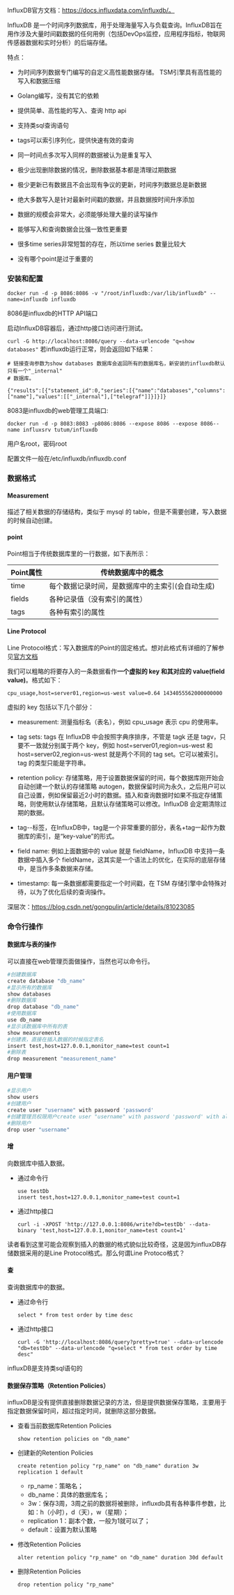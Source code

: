 InfluxDB官方文档：https://docs.influxdata.com/influxdb/。

InfluxDB 是一个时间序列数据库，用于处理海量写入与负载查询。InfluxDB旨在用作涉及大量时间戳数据的任何用例（包括DevOps监控，应用程序指标，物联网传感器数据和实时分析）的后端存储。

特点：

- 为时间序列数据专门编写的自定义高性能数据存储。 TSM引擎具有高性能的写入和数据压缩

- Golang编写，没有其它的依赖

- 提供简单、高性能的写入、查询 http api

- 支持类sql查询语句

- tags可以索引序列化，提供快速有效的查询

- 同一时间点多次写入同样的数据被认为是重复写入

- 极少出现删除数据的情况，删除数据基本都是清理过期数据

- 极少更新已有数据且不会出现有争议的更新，时间序列数据总是新数据

- 绝大多数写入是针对最新时间戳的数据，并且数据按时间升序添加

- 数据的规模会非常大，必须能够处理大量的读写操作

- 能够写入和查询数据会比强一致性更重要

- 很多time series非常短暂的存在，所以time series 数量比较大

- 没有哪个point是过于重要的

### 安装和配置

```
docker run -d -p 8086:8086 -v "/root/influxdb:/var/lib/influxdb" --name=influxdb influxdb
```

8086是influxdb的HTTP API端口

启动InfluxDB容器后，通过http接口访问进行测试。

`curl -G http://localhost:8086/query --data-urlencode "q=show databases"`
若influxdb运行正常，则会返回如下结果：

```
# 链接查询参数为show databases 数据库会返回所有的数据库名，新安装的influxdb默认只有一个"_internal"
# 数据库。

{"results":[{"statement_id":0,"series":[{"name":"databases","columns":["name"],"values":[["_internal"],["telegraf"]]}]}]}
```

8083是influxdb的web管理工具端口:

`docker run -d -p 8083:8083 -p8086:8086 --expose 8086 --expose 8086--name influxsrv tutum/influxdb`

用户名root，密码root    

配置文件一般在/etc/influxdb/influxdb.conf

### 数据格式

#### Measurement

描述了相关数据的存储结构，类似于 mysql 的 table，但是不需要创建，写入数据的时候自动创建。

#### point

Point相当于传统数据库里的一行数据，如下表所示：

| Point属性 | 传统数据库中的概念                 |
| ------- | ------------------------- |
| time    | 每个数据记录时间，是数据库中的主索引(会自动生成) |
| fields  | 各种记录值（没有索引的属性）            |
| tags    | 各种有索引的属性                  |

#### Line Protocol

Line Protocol格式：写入数据库的Point的固定格式。想对此格式有详细的了解参见[官方文档](https://docs.influxdata.com/influxdb/v0.10/write_protocols/line/)

我们可以粗略的将要存入的一条数据看作**一个虚拟的 key 和其对应的 value(field value)**。格式如下：

```
cpu_usage,host=server01,region=us-west value=0.64 1434055562000000000
```

 虚拟的 key 包括以下几个部分： 

* measurement: 测量指标名（表名），例如 cpu_usage 表示 cpu 的使用率。

* tag sets: tags 在 InfluxDB 中会按照字典序排序，不管是 tagk 还是 tagv，只要不一致就分别属于两个 key，例如 host=server01,region=us-west 和 host=server02,region=us-west 就是两个不同的 tag set。它可以被索引。tag 的类型只能是字符串。
- retention policy: 存储策略，用于设置数据保留的时间，每个数据库刚开始会自动创建一个默认的存储策略 autogen，数据保留时间为永久，之后用户可以自己设置，例如保留最近2小时的数据。插入和查询数据时如果不指定存储策略，则使用默认存储策略，且默认存储策略可以修改。InfluxDB 会定期清除过期的数据。

- tag--标签，在InfluxDB中，tag是一个非常重要的部分，表名+tag一起作为数据库的索引，是“key-value”的形式。

- field name: 例如上面数据中的 value 就是 fieldName，InfluxDB 中支持一条数据中插入多个 fieldName，这其实是一个语法上的优化，在实际的底层存储中，是当作多条数据来存储。

- timestamp: 每一条数据都需要指定一个时间戳，在 TSM 存储引擎中会特殊对待，以为了优化后续的查询操作。

深层次：https://blog.csdn.net/gongpulin/article/details/81023085

### 命令行操作

#### 数据库与表的操作

可以直接在web管理页面做操作，当然也可以命令行。

```sh
#创建数据库
create database "db_name"
#显示所有的数据库
show databases
#删除数据库
drop database "db_name"
#使用数据库
use db_name
#显示该数据库中所有的表
show measurements
#创建表，直接在插入数据的时候指定表名
insert test,host=127.0.0.1,monitor_name=test count=1
#删除表
drop measurement "measurement_name"
```

#### 用户管理

```sh
#显示用户  
show users
#创建用户
create user "username" with password 'password'
#创建管理员权限用户create user "username" with password 'password' with all privileges
#删除用户
drop user "username"
```

#### 增

向数据库中插入数据。

- 通过命令行
  
  ```
  use testDb
  insert test,host=127.0.0.1,monitor_name=test count=1
  ```

- 通过http接口
  
  ```
  curl -i -XPOST 'http://127.0.0.1:8086/write?db=testDb' --data-binary 'test,host=127.0.0.1,monitor_name=test count=1'
  ```

读者看到这里可能会观察到插入的数据的格式貌似比较奇怪，这是因为influxDB存储数据采用的是Line Protocol格式。那么何谓Line Protoco格式？

#### 查

查询数据库中的数据。

- 通过命令行
  
  ```
  select * from test order by time desc
  ```

- 通过http接口
  
  ```
  curl -G 'http://localhost:8086/query?pretty=true' --data-urlencode "db=testDb" --data-urlencode "q=select * from test order by time desc"
  ```

influxDB是支持类sql语句的

#### 数据保存策略（Retention Policies）

influxDB是没有提供直接删除数据记录的方法，但是提供数据保存策略，主要用于指定数据保留时间，超过指定时间，就删除这部分数据。

- 查看当前数据库Retention Policies
  
  ```
  show retention policies on "db_name"
  ```

- 创建新的Retention Policies
  
  ```
  create retention policy "rp_name" on "db_name" duration 3w replication 1 default
  ```
  
  - rp_name：策略名；
  - db_name：具体的数据库名；
  - 3w：保存3周，3周之前的数据将被删除，influxdb具有各种事件参数，比如：h（小时），d（天），w（星期）；
  - replication 1：副本个数，一般为1就可以了；
  - default：设置为默认策略

- 修改Retention Policies
  
  ```
  alter retention policy "rp_name" on "db_name" duration 30d default
  ```

- 删除Retention Policies
  
  ```
  drop retention policy "rp_name"
  ```
